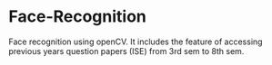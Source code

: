 # Face-Recognition
Face recognition using openCV.
It includes the feature of accessing previous years question papers (ISE) from 3rd sem to 8th sem.
